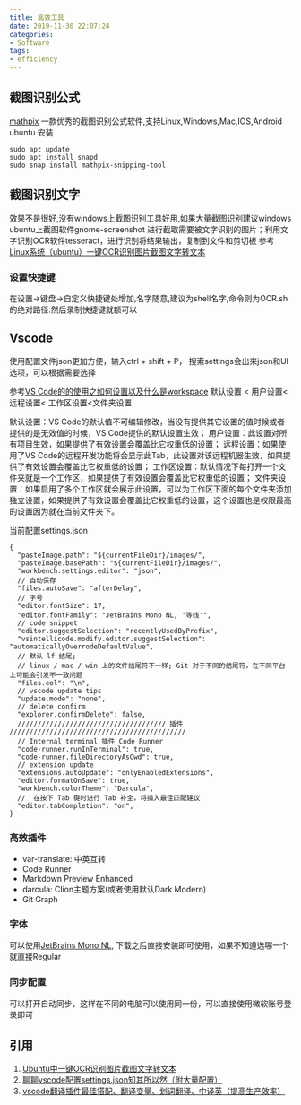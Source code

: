 ```yaml
---
title: 高效工具
date: 2019-11-30 22:07:24
categories:
- Software
tags:
- efficiency
---
```


## 截图识别公式
[mathpix](https://mathpix.com/) 一款优秀的截图识别公式软件,支持Linux,Windows,Mac,IOS,Android
ubuntu 安装
    
    sudo apt update
    sudo apt install snapd
    sudo snap install mathpix-snipping-tool

## 截图识别文字
效果不是很好,没有windows上截图识别工具好用,如果大量截图识别建议windows
ubuntu上截图软件gnome-screenshot 进行截取需要被文字识别的图片；利用文字识别OCR软件tesseract，进行识别将结果输出，复制到文件和剪切板
参考[Linux系统（ubuntu）一键OCR识别图片截图文字转文本](https://zhuanlan.zhihu.com/p/114917496)

### 设置快捷键
在设置->键盘->自定义快捷键处增加,名字随意,建议为shell名字,命令则为OCR.sh的绝对路径.然后录制快捷键就额可以

## Vscode
使用配置文件json更加方便，输入ctrl + shift + P， 搜索settings会出来json和UI选项，可以根据需要选择

参考[VS Code的的使用之如何设置以及什么是workspace](https://blog.csdn.net/qq_15601471/article/details/120739777)
默认设置 < 用户设置<远程设置< 工作区设置<文件夹设置

默认设置：VS Code的默认值不可编辑修改，当没有提供其它设置的值时候或者提供的是无效值的时候，VS Code提供的默认设置生效；
用户设置：此设置对所有项目生效，如果提供了有效设置会覆盖比它权重低的设置；
远程设置：如果使用了VS Code的远程开发功能将会显示此Tab，此设置对该远程机器生效，如果提供了有效设置会覆盖比它权重低的设置；
工作区设置：默认情况下每打开一个文件夹就是一个工作区，如果提供了有效设置会覆盖比它权重低的设置；
文件夹设置：如果启用了多个工作区就会展示此设置，可以为工作区下面的每个文件夹添加独立设置，如果提供了有效设置会覆盖比它权重低的设置，这个设置也是权限最高的设置因为就在当前文件夹下。

当前配置settings.json
```
{
  "pasteImage.path": "${currentFileDir}/images/",
  "pasteImage.basePath": "${currentFileDir}/images/",
  "workbench.settings.editor": "json",
  // 自动保存
  "files.autoSave": "afterDelay",
  // 字号
  "editor.fontSize": 17,
  "editor.fontFamily": "JetBrains Mono NL, '等线'",
  // code snippet
  "editor.suggestSelection": "recentlyUsedByPrefix",
  "vsintellicode.modify.editor.suggestSelection": "automaticallyOverrodeDefaultValue",
  // 默认 lf 结尾; 
  // linux / mac / win 上的文件结尾符不一样; Git 对于不同的结尾符，在不同平台上可能会引发不一致问题
  "files.eol": "\n",
  // vscode update tips
  "update.mode": "none",
  // delete confirm
  "explorer.confirmDelete": false,
  ///////////////////////////////////// 插件 ////////////////////////////////////////////
  // Internal terminal 插件 Code Runner
  "code-runner.runInTerminal": true,
  "code-runner.fileDirectoryAsCwd": true,
  // extension update
  "extensions.autoUpdate": "onlyEnabledExtensions",
  "editor.formatOnSave": true,
  "workbench.colorTheme": "Darcula",
  //  在按下 Tab 键时进行 Tab 补全，将插入最佳匹配建议
  "editor.tabCompletion": "on",
}
```

### 高效插件
- var-translate: 中英互转
- Code Runner
- Markdown Preview Enhanced
- darcula: Clion主题方案(或者使用默认Dark Modern)
- Git Graph


### 字体
可以使用[JetBrains Mono NL](https://www.jetbrains.com/zh-cn/lp/mono/), 下载之后直接安装即可使用，如果不知道选哪一个就直接Regular

### 同步配置
可以打开自动同步，这样在不同的电脑可以使用同一份，可以直接使用微软账号登录即可




## 引用
1. [Ubuntu中一键OCR识别图片截图文字转文本](https://zjinc36.github.io/2020/06/14/Ubuntu%E4%B8%AD%E4%B8%80%E9%94%AEOCR%E8%AF%86%E5%88%AB%E5%9B%BE%E7%89%87%E6%88%AA%E5%9B%BE%E6%96%87%E5%AD%97%E8%BD%AC%E6%96%87%E6%9C%AC/)
2. [聊聊vscode配置settings.json知其所以然（附大量配置）](https://blog.csdn.net/qq_21567385/article/details/122795215)
3. [vscode翻译插件最佳搭配、翻译变量、划词翻译、中译英（提高生产效率）](https://blog.csdn.net/qq_21567385/article/details/106775038)

